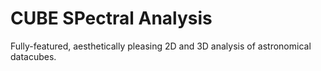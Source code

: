# CUBE SPectral Analysis

Fully-featured, aesthetically pleasing 2D and 3D analysis of astronomical datacubes. 